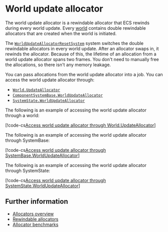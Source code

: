 # World update allocator

The world update allocator is a rewindable allocator that ECS rewinds during every world update. Every [world](concepts-worlds.md) contains double rewindable allocators that are created when the world is initiated. 

The [`WorldUpdateAllocatorResetSystem`](xref:Unity.Entities.WorldUpdateAllocatorResetSystem) system switches the double rewindable allocators in every world update. After an allocator swaps in, it rewinds the allocator. Because of this, the lifetime of an allocation from a world update allocator spans two frames. You don't need to manually free the allocations, so there isn't any memory leakage.

You can pass allocations from the world update allocator into a job. You can access the world update allocator through:

* [`World.UpdateAllocator`](xref:Unity.Entities.World.UpdateAllocator)
* [`ComponentSystemBase.WorldUpdateAllocator`](xref:Unity.Entities.ComponentSystemBase.WorldUpdateAllocator)
* [`SystemState.WorldUpdateAllocator`](xref:Unity.Entities.SystemState.WorldUpdateAllocator)

The following is an example of accessing the world update allocator through a world:

[!code-cs[Access world update allocator through World.UpdateAllocator](../Unity.Entities.Tests/AllocatorsCustomPrebuiltTests.cs#world-update-allocator-world)]

The following is an example of accessing the world update allocator through SystemBase:

[!code-cs[Access world update allocator through SystemBase.WorldUpdateAllocator](../Unity.Entities.Tests/AllocatorsCustomPrebuiltTests.cs#world-update-allocator-system-base)]

The following is an example of accessing the world update allocator through SystemState:

[!code-cs[Access world update allocator through SystemState.WorldUpdateAllocator](../Unity.Entities.Tests/AllocatorsCustomPrebuiltTests.cs#world-update-allocator-system-state)]

## Further information

* [Allocators overview](allocators-overview.md)
* [Rewindable allocators](https://docs.unity3d.com/Packages/com.unity.collections@latest/index.html?subfolder=/manual/allocator-rewindable.html)
* [Allocator benchmarks](https://docs.unity3d.com/Packages/com.unity.collections@latest/index.html?subfolder=/manual/allocator-benchmarks.html)
